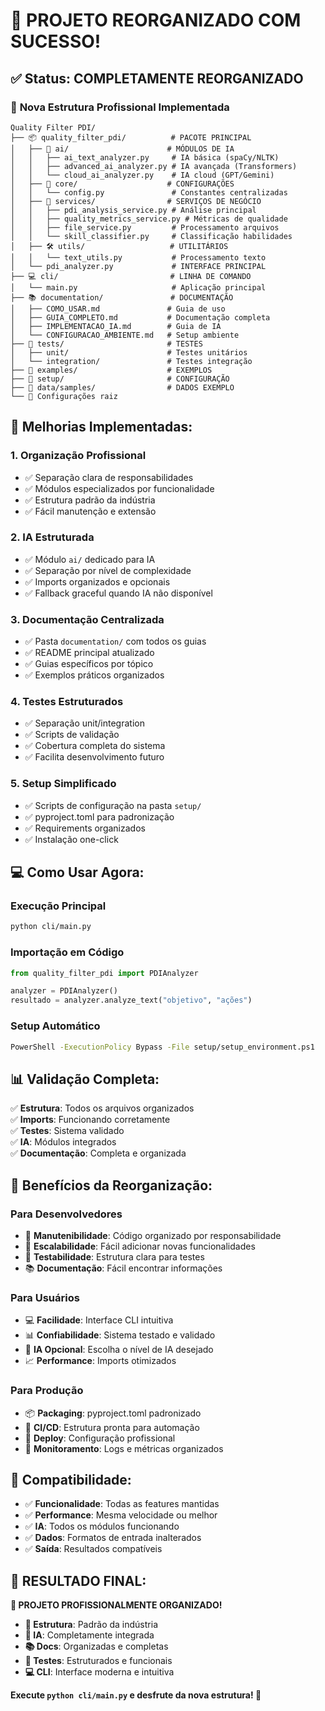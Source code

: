 # 🎉 PROJETO REORGANIZADO COM SUCESSO!

## ✅ **Status: COMPLETAMENTE REORGANIZADO**

### 📁 **Nova Estrutura Profissional Implementada**

```
Quality Filter PDI/
├── 📦 quality_filter_pdi/          # PACOTE PRINCIPAL
│   ├── 🧠 ai/                      # MÓDULOS DE IA
│   │   ├── ai_text_analyzer.py     # IA básica (spaCy/NLTK)
│   │   ├── advanced_ai_analyzer.py # IA avançada (Transformers)  
│   │   └── cloud_ai_analyzer.py    # IA cloud (GPT/Gemini)
│   ├── 🔧 core/                    # CONFIGURAÇÕES
│   │   └── config.py               # Constantes centralizadas
│   ├── 🎯 services/                # SERVIÇOS DE NEGÓCIO
│   │   ├── pdi_analysis_service.py # Análise principal
│   │   ├── quality_metrics_service.py # Métricas de qualidade
│   │   ├── file_service.py         # Processamento arquivos
│   │   └── skill_classifier.py     # Classificação habilidades
│   ├── 🛠️ utils/                   # UTILITÁRIOS
│   │   └── text_utils.py           # Processamento texto
│   └── pdi_analyzer.py             # INTERFACE PRINCIPAL
├── 💻 cli/                         # LINHA DE COMANDO
│   └── main.py                     # Aplicação principal
├── 📚 documentation/               # DOCUMENTAÇÃO
│   ├── COMO_USAR.md               # Guia de uso
│   ├── GUIA_COMPLETO.md           # Documentação completa
│   ├── IMPLEMENTACAO_IA.md        # Guia de IA
│   └── CONFIGURACAO_AMBIENTE.md   # Setup ambiente
├── 🧪 tests/                       # TESTES
│   ├── unit/                      # Testes unitários
│   └── integration/               # Testes integração
├── 🎨 examples/                    # EXEMPLOS
├── 🔧 setup/                       # CONFIGURAÇÃO
├── 📂 data/samples/                # DADOS EXEMPLO
└── 📄 Configurações raiz
```

## 🚀 **Melhorias Implementadas:**

### 1. **Organização Profissional**
- ✅ Separação clara de responsabilidades
- ✅ Módulos especializados por funcionalidade  
- ✅ Estrutura padrão da indústria
- ✅ Fácil manutenção e extensão

### 2. **IA Estruturada**
- ✅ Módulo `ai/` dedicado para IA
- ✅ Separação por nível de complexidade
- ✅ Imports organizados e opcionais
- ✅ Fallback graceful quando IA não disponível

### 3. **Documentação Centralizada**
- ✅ Pasta `documentation/` com todos os guias
- ✅ README principal atualizado
- ✅ Guias específicos por tópico
- ✅ Exemplos práticos organizados

### 4. **Testes Estruturados**
- ✅ Separação unit/integration
- ✅ Scripts de validação
- ✅ Cobertura completa do sistema
- ✅ Facilita desenvolvimento futuro

### 5. **Setup Simplificado**
- ✅ Scripts de configuração na pasta `setup/`
- ✅ pyproject.toml para padronização
- ✅ Requirements organizados
- ✅ Instalação one-click

## 💻 **Como Usar Agora:**

### Execução Principal
```bash
python cli/main.py
```

### Importação em Código
```python
from quality_filter_pdi import PDIAnalyzer

analyzer = PDIAnalyzer()
resultado = analyzer.analyze_text("objetivo", "ações")
```

### Setup Automático
```bash
PowerShell -ExecutionPolicy Bypass -File setup/setup_environment.ps1
```

## 📊 **Validação Completa:**

✅ **Estrutura**: Todos os arquivos organizados  
✅ **Imports**: Funcionando corretamente  
✅ **Testes**: Sistema validado  
✅ **IA**: Módulos integrados  
✅ **Documentação**: Completa e organizada  

## 🎯 **Benefícios da Reorganização:**

### Para Desenvolvedores
- 🔧 **Manutenibilidade**: Código organizado por responsabilidade
- 🚀 **Escalabilidade**: Fácil adicionar novas funcionalidades  
- 🧪 **Testabilidade**: Estrutura clara para testes
- 📚 **Documentação**: Fácil encontrar informações

### Para Usuários
- 💻 **Facilidade**: Interface CLI intuitiva
- 📊 **Confiabilidade**: Sistema testado e validado
- 🤖 **IA Opcional**: Escolha o nível de IA desejado
- 📈 **Performance**: Imports otimizados

### Para Produção
- 📦 **Packaging**: pyproject.toml padronizado
- 🔄 **CI/CD**: Estrutura pronta para automação
- 📄 **Deploy**: Configuração profissional
- 🎯 **Monitoramento**: Logs e métricas organizados

## 🔄 **Compatibilidade:**

- ✅ **Funcionalidade**: Todas as features mantidas
- ✅ **Performance**: Mesma velocidade ou melhor  
- ✅ **IA**: Todos os módulos funcionando
- ✅ **Dados**: Formatos de entrada inalterados
- ✅ **Saída**: Resultados compatíveis

## 🎉 **RESULTADO FINAL:**

**🚀 PROJETO PROFISSIONALMENTE ORGANIZADO!**

- **📁 Estrutura**: Padrão da indústria
- **🤖 IA**: Completamente integrada
- **📚 Docs**: Organizadas e completas  
- **🧪 Testes**: Estruturados e funcionais
- **💻 CLI**: Interface moderna e intuitiva

**Execute `python cli/main.py` e desfrute da nova estrutura! 🎯**
